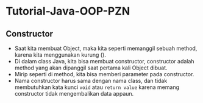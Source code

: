 # Tutorial-Java-OOP-PZN
## Constructor

* Saat kita membuat Object, maka kita seperti memanggil sebuah method, karena kita menggunakan kurung ().
* Di dalam class Java, kita bisa membuat constructor, constructor adalah method yang akan dipanggil saat pertama kali Object dibuat.
* Mirip seperti di method, kita bisa memberi parameter pada constructor.
* Nama constructor harus sama dengan nama class, dan tidak membutuhkan kata kunci ```void``` atau ```return value``` karena memang constructor tidak mengembalikan data appaun.
